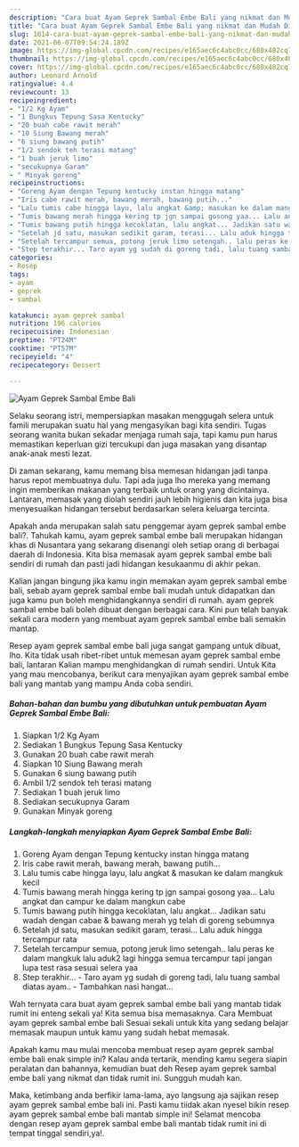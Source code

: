 ```yaml
---
description: "Cara buat Ayam Geprek Sambal Embe Bali yang nikmat dan Mudah Dibuat"
title: "Cara buat Ayam Geprek Sambal Embe Bali yang nikmat dan Mudah Dibuat"
slug: 1014-cara-buat-ayam-geprek-sambal-embe-bali-yang-nikmat-dan-mudah-dibuat
date: 2021-06-07T09:54:24.189Z
image: https://img-global.cpcdn.com/recipes/e165aec6c4abc0cc/680x482cq70/ayam-geprek-sambal-embe-bali-foto-resep-utama.jpg
thumbnail: https://img-global.cpcdn.com/recipes/e165aec6c4abc0cc/680x482cq70/ayam-geprek-sambal-embe-bali-foto-resep-utama.jpg
cover: https://img-global.cpcdn.com/recipes/e165aec6c4abc0cc/680x482cq70/ayam-geprek-sambal-embe-bali-foto-resep-utama.jpg
author: Leonard Arnold
ratingvalue: 4.4
reviewcount: 13
recipeingredient:
- "1/2 Kg Ayam"
- "1 Bungkus Tepung Sasa Kentucky"
- "20 buah cabe rawit merah"
- "10 Siung Bawang merah"
- "6 siung bawang putih"
- "1/2 sendok teh terasi matang"
- "1 buah jeruk limo"
- "secukupnya Garam"
- " Minyak goreng"
recipeinstructions:
- "Goreng Ayam dengan Tepung kentucky instan hingga matang"
- "Iris cabe rawit merah, bawang merah, bawang putih..."
- "Lalu tumis cabe hingga layu, lalu angkat &amp; masukan ke dalam mangkuk kecil"
- "Tumis bawang merah hingga kering tp jgn sampai gosong yaa... Lalu angkat dan campur ke dalam mangkun cabe"
- "Tumis bawang putih hingga kecoklatan, lalu angkat... Jadikan satu wadah dengan cabae &amp; bawang merah yg telah di goreng sebumnya"
- "Setelah jd satu, masukan sedikit garam, terasi... Lalu aduk hingga tercampur rata"
- "Setelah tercampur semua, potong jeruk limo setengah.. lalu peras ke dalam mangkuk lalu aduk2 lagi hingga semua tercampur tapi jangan lupa test rasa sesuai selera yaa"
- "Step terakhir... Taro ayam yg sudah di goreng tadi, lalu tuang sambal diatas ayam.. Tambahkan nasi hangat..."
categories:
- Resep
tags:
- ayam
- geprek
- sambal

katakunci: ayam geprek sambal 
nutrition: 196 calories
recipecuisine: Indonesian
preptime: "PT24M"
cooktime: "PT57M"
recipeyield: "4"
recipecategory: Dessert

---
```



![Ayam Geprek Sambal Embe Bali](https://img-global.cpcdn.com/recipes/e165aec6c4abc0cc/680x482cq70/ayam-geprek-sambal-embe-bali-foto-resep-utama.jpg)

Selaku seorang istri, mempersiapkan masakan menggugah selera untuk famili merupakan suatu hal yang mengasyikan bagi kita sendiri. Tugas seorang  wanita bukan sekadar menjaga rumah saja, tapi kamu pun harus memastikan keperluan gizi tercukupi dan juga masakan yang disantap anak-anak mesti lezat.

Di zaman  sekarang, kamu memang bisa memesan hidangan jadi tanpa harus repot membuatnya dulu. Tapi ada juga lho mereka yang memang ingin memberikan makanan yang terbaik untuk orang yang dicintainya. Lantaran, memasak yang diolah sendiri jauh lebih higienis dan kita juga bisa menyesuaikan hidangan tersebut berdasarkan selera keluarga tercinta. 



Apakah anda merupakan salah satu penggemar ayam geprek sambal embe bali?. Tahukah kamu, ayam geprek sambal embe bali merupakan hidangan khas di Nusantara yang sekarang disenangi oleh setiap orang di berbagai daerah di Indonesia. Kita bisa memasak ayam geprek sambal embe bali sendiri di rumah dan pasti jadi hidangan kesukaanmu di akhir pekan.

Kalian jangan bingung jika kamu ingin memakan ayam geprek sambal embe bali, sebab ayam geprek sambal embe bali mudah untuk didapatkan dan juga kamu pun boleh menghidangkannya sendiri di rumah. ayam geprek sambal embe bali boleh dibuat dengan berbagai cara. Kini pun telah banyak sekali cara modern yang membuat ayam geprek sambal embe bali semakin mantap.

Resep ayam geprek sambal embe bali juga sangat gampang untuk dibuat, lho. Kita tidak usah ribet-ribet untuk memesan ayam geprek sambal embe bali, lantaran Kalian mampu menghidangkan di rumah sendiri. Untuk Kita yang mau mencobanya, berikut cara menyajikan ayam geprek sambal embe bali yang mantab yang mampu Anda coba sendiri.

<!--inarticleads1-->

##### Bahan-bahan dan bumbu yang dibutuhkan untuk pembuatan Ayam Geprek Sambal Embe Bali:

1. Siapkan 1/2 Kg Ayam
1. Sediakan 1 Bungkus Tepung Sasa Kentucky
1. Gunakan 20 buah cabe rawit merah
1. Siapkan 10 Siung Bawang merah
1. Gunakan 6 siung bawang putih
1. Ambil 1/2 sendok teh terasi matang
1. Sediakan 1 buah jeruk limo
1. Sediakan secukupnya Garam
1. Gunakan  Minyak goreng




<!--inarticleads2-->

##### Langkah-langkah menyiapkan Ayam Geprek Sambal Embe Bali:

1. Goreng Ayam dengan Tepung kentucky instan hingga matang
1. Iris cabe rawit merah, bawang merah, bawang putih...
1. Lalu tumis cabe hingga layu, lalu angkat &amp; masukan ke dalam mangkuk kecil
1. Tumis bawang merah hingga kering tp jgn sampai gosong yaa... Lalu angkat dan campur ke dalam mangkun cabe
1. Tumis bawang putih hingga kecoklatan, lalu angkat... Jadikan satu wadah dengan cabae &amp; bawang merah yg telah di goreng sebumnya
1. Setelah jd satu, masukan sedikit garam, terasi... Lalu aduk hingga tercampur rata
1. Setelah tercampur semua, potong jeruk limo setengah.. lalu peras ke dalam mangkuk lalu aduk2 lagi hingga semua tercampur tapi jangan lupa test rasa sesuai selera yaa
1. Step terakhir... - Taro ayam yg sudah di goreng tadi, lalu tuang sambal diatas ayam.. - Tambahkan nasi hangat...




Wah ternyata cara buat ayam geprek sambal embe bali yang mantab tidak rumit ini enteng sekali ya! Kita semua bisa memasaknya. Cara Membuat ayam geprek sambal embe bali Sesuai sekali untuk kita yang sedang belajar memasak maupun untuk kamu yang sudah hebat memasak.

Apakah kamu mau mulai mencoba membuat resep ayam geprek sambal embe bali enak simple ini? Kalau anda tertarik, mending kamu segera siapin peralatan dan bahannya, kemudian buat deh Resep ayam geprek sambal embe bali yang nikmat dan tidak rumit ini. Sungguh mudah kan. 

Maka, ketimbang anda berfikir lama-lama, ayo langsung aja sajikan resep ayam geprek sambal embe bali ini. Pasti kamu tiidak akan nyesel bikin resep ayam geprek sambal embe bali mantab simple ini! Selamat mencoba dengan resep ayam geprek sambal embe bali mantab tidak rumit ini di tempat tinggal sendiri,ya!.

